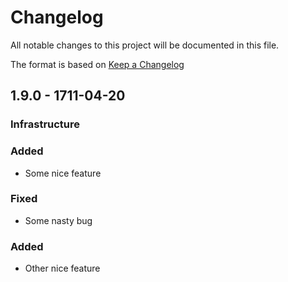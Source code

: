 # Changelog
All notable changes to this project will be documented in this file.

The format is based on [Keep a Changelog](http://keepachangelog.com/)

## 1.9.0 - 1711-04-20

### Infrastructure

### Added
* Some nice feature

### Fixed
* Some nasty bug

### Added
* Other nice feature